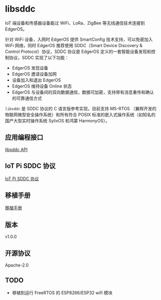 
# libsddc

IoT 端设备和传感器设备能过 WiFi、LoRa、ZigBee 等无线通信技术连接到 EdgerOS。

针对 WiFi 设备，入网时 EdgerOS 提供 SmartConfig 技术支持，可以免密加入 WiFi 网络，同时 EdgerOS 推荐使用 SDDC（Smart Device Discovery & Control Protocol）协议，SDDC 协议是 EdgerOS 定义的一套智能设备发现和控制协议，SDDC 实现了以下功能：

- EdgerOS 发现设备
- EdgerOS 邀请设备加网
- 设备加入和退出 EdgerOS
- EdgerOS 维持设备 Online 状态
- EdgerOS 与设备间的双向数据通信，数据可加密，支持带有消息重传和确认的可靠通信方式

`libsddc` 是 SDDC 协议的 C 语言版参考实现，目前支持 MS-RTOS （翼辉开发的物联网微型安全操作系统）和所有符合 POSIX 标准的嵌入式操作系统（如知名的国产大型实时操作系统 SylixOS 和鸿蒙 HarmonyOS）。

## 应用编程接口
[libsddc API](doc/API.md)

## IoT Pi SDDC 协议
[IoT Pi SDDC 协议](doc/IOTPI.md)

## 移植手册
[移植手册](doc/PORTING.md)

## 版本
v1.0.0

## 开源协议
Apache-2.0 

## TODO
- 移植到运行 FreeRTOS 的 ESP8266/ESP32 wifi 模块